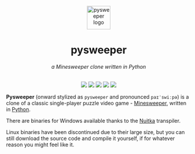 <p align="center">
  <img width="64" height="64" src="icon.ico" alt="pysweeper logo">
  <h1 align="center">pysweeper</h1>
  <h6 align="center">a Minesweeper clone written in Python</h6>
</p>

<p align="center">
  <img src="https://img.shields.io/github/last-commit/Chubercik/pysweeper">
  <img src="https://img.shields.io/github/contributors/Chubercik/pysweeper">
  <img src="https://img.shields.io/github/issues/Chubercik/pysweeper">
  <img src="https://img.shields.io/github/stars/Chubercik/pysweeper">
  <img src="https://img.shields.io/github/license/Chubercik/pysweeper">
</p>

**Pysweeper** (onward stylized as `pysweeper` and pronounced `paɪˈswiːpə`) is a clone
of a classic single-player puzzle video game - [Minesweeper](https://en.wikipedia.org/wiki/Minesweeper_(video_game)),
written in [Python](https://www.python.org/).

There are binaries for Windows available thanks
to the [Nuitka](https://nuitka.net/) transpiler.

Linux binaries have been discontinued due to their large size,
but you can still download the source code and compile it yourself,
if for whatever reason you might feel like it.
